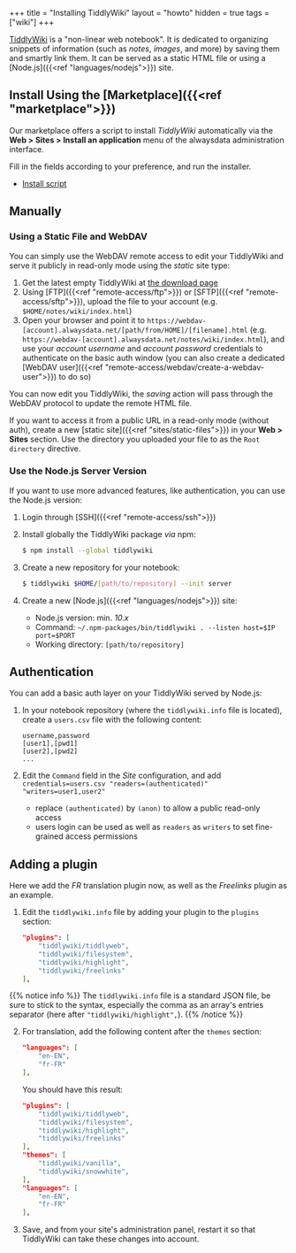+++
title = "Installing TiddlyWiki"
layout = "howto"
hidden = true
tags = ["wiki"]
+++

[TiddlyWiki](https://tiddlywiki.com/) is a "non-linear web notebook". It is dedicated to organizing snippets of information (such as *notes*, *images*, and more) by saving them and smartly link them. It can be served as a static HTML file or using a [Node.js]({{<ref "languages/nodejs">}}) site.

## Install Using the [Marketplace]({{<ref "marketplace">}})

Our marketplace offers a script to install *TiddlyWiki* automatically via the **Web > Sites > Install an application** menu of the alwaysdata administration interface.

Fill in the fields according to your preference, and run the installer.

- [Install script](https://admin.alwaysdata.com/site/application/script/57/detail/)

## Manually

### Using a Static File and WebDAV

You can simply use the WebDAV remote access to edit your TiddlyWiki and serve it publicly in read-only mode using the *static* site type:

1. Get the latest empty TiddlyWiki at [the download page](https://tiddlywiki.com/#GettingStarted)
2. Using [FTP]({{<ref "remote-access/ftp">}}) or [SFTP]({{<ref "remote-access/sftp">}}), upload the file to your account (e.g. `$HOME/notes/wiki/index.html`)
3. Open your browser and point it to `https://webdav-[account].alwaysdata.net/[path/from/HOME]/[filename].html` (e.g. `https://webdav-[account].alwaysdata.net/notes/wiki/index.html`), and use your *account username* and *account password* credentials to authenticate on the basic auth window (you can also create a dedicated [WebDAV user]({{<ref "remote-access/webdav/create-a-webdav-user">}}) to do so)

You can now edit you TiddlyWiki, the *saving* action will pass through the WebDAV protocol to update the remote HTML file.

If you want to access it from a public URL in a read-only mode (without auth), create a new [static site]({{<ref "sites/static-files">}}) in your **Web > Sites** section. Use the directory you uploaded your file to as the `Root directory` directive.

### Use the Node.js Server Version

If you want to use more advanced features, like authentication, you can use the Node.js version:

1. Login through [SSH]({{<ref "remote-access/ssh">}})

2. Install globally the TiddlyWiki package *via* npm:

    ```sh
    $ npm install --global tiddlywiki
    ```

3. Create a new repository for your notebook:

    ```sh
    $ tiddlywiki $HOME/[path/to/repository] --init server
    ```

4. Create a new [Node.js]({{<ref "languages/nodejs">}}) site:
   - Node.js version: min. *10.x*
   - Command: `~/.npm-packages/bin/tiddlywiki . --listen host=$IP port=$PORT`
   - Working directory: `[path/to/repository]`

## Authentication

You can add a basic auth layer on your TiddlyWiki served by Node.js:

1. In your notebook repository (where the `tiddlywiki.info` file is located), create a `users.csv` file with the following content:

    ```csv
    username,password
    [user1],[pwd1]
    [user2],[pwd2]
    ...
    ```

2. Edit the `Command` field in the *Site* configuration, and add `credentials=users.csv "readers=(authenticated)" "writers=user1,user2"`

    - replace `(authenticated)` by `(anon)` to allow a public read-only access
    - users login can be used as well as `readers` as `writers` to set fine-grained access permissions

## Adding a plugin

Here we add the *FR* translation plugin now, as well as the *Freelinks* plugin as an example.

1. Edit the `tiddlywiki.info` file by adding your plugin to the `plugins` section:

    ```json
    "plugins": [
        "tiddlywiki/tiddlyweb",
        "tiddlywiki/filesystem",
        "tiddlywiki/highlight",
        "tiddlywiki/freelinks"
    ],
    ```

{{% notice info %}}
The `tiddlywiki.info` file is a standard JSON file, be sure to stick to the syntax, especially the comma as an array's entries separator (here after `"tiddlywiki/highlight",`).
{{% /notice %}}

2. For translation, add the following content after the `themes` section:

    ```json
    "languages": [
        "en-EN",
        "fr-FR"
    ],
    ```

    You should have this result:

    ```json
    "plugins": [
        "tiddlywiki/tiddlyweb",
        "tiddlywiki/filesystem",
        "tiddlywiki/highlight",
        "tiddlywiki/freelinks"
    ],
    "themes": [
        "tiddlywiki/vanilla",
        "tiddlywiki/snowwhite",
    ],
    "languages": [
        "en-EN",
        "fr-FR"
    ],
    ```
3. Save, and from your site's administration panel, restart it so that TiddlyWiki can take these changes into account.
